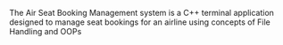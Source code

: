 The Air Seat Booking Management system is a C++ terminal application designed to manage seat bookings for an airline using concepts of File Handling and OOPs
